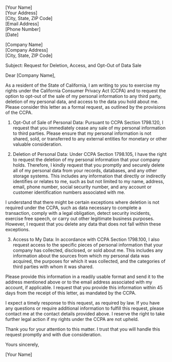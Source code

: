 [Your Name]\
[Your Address]\
[City, State, ZIP Code]\
[Email Address]\
[Phone Number]\
[Date]

[Company Name]\
[Company Address]\
[City, State, ZIP Code]

Subject: Request for Deletion, Access, and Opt-Out of Data Sale

Dear [Company Name],

As a resident of the State of California, I am writing to you to exercise my rights under the California Consumer Privacy Act (CCPA) and to request the option to opt-out of the sale of my personal information to any third party, deletion of my personal data, and access to the data you hold about me. Please consider this letter as a formal request, as outlined by the provisions of the CCPA.

1) Opt-Out of Sale of Personal Data:
Pursuant to CCPA Section 1798.120, I request that you immediately cease any sale of my personal information to third parties. Please ensure that my personal information is not shared, sold, or transferred to any external entities for monetary or other valuable consideration.

2) Deletion of Personal Data:
Under CCPA Section 1798.105, I have the right to request the deletion of my personal information that your company holds. Therefore, I kindly request that you promptly and securely delete all of my personal data from your records, databases, and any other storage systems. This includes any information that directly or indirectly identifies or relates to me, such as but not limited to my name, address, email, phone number, social security number, and any account or customer identification numbers associated with me.

I understand that there might be certain exceptions where deletion is not required under the CCPA, such as data necessary to complete a transaction, comply with a legal obligation, detect security incidents, exercise free speech, or carry out other legitimate business purposes. However, I request that you delete any data that does not fall within these exceptions.

3) Access to My Data:
In accordance with CCPA Section 1798.100, I also request access to the specific pieces of personal information that your company has collected, disclosed, or sold about me. This includes any information about the sources from which my personal data was acquired, the purposes for which it was collected, and the categories of third parties with whom it was shared.

Please provide this information in a readily usable format and send it to the address mentioned above or to the email address associated with my account, if applicable. I request that you provide this information within 45 days from the receipt of this letter, as mandated by the CCPA.

I expect a timely response to this request, as required by law. If you have any questions or require additional information to fulfill this request, please contact me at the contact details provided above. I reserve the right to take further legal action if my rights under the CCPA are not upheld.

Thank you for your attention to this matter. I trust that you will handle this request promptly and with due consideration.

Yours sincerely,

[Your Name]

